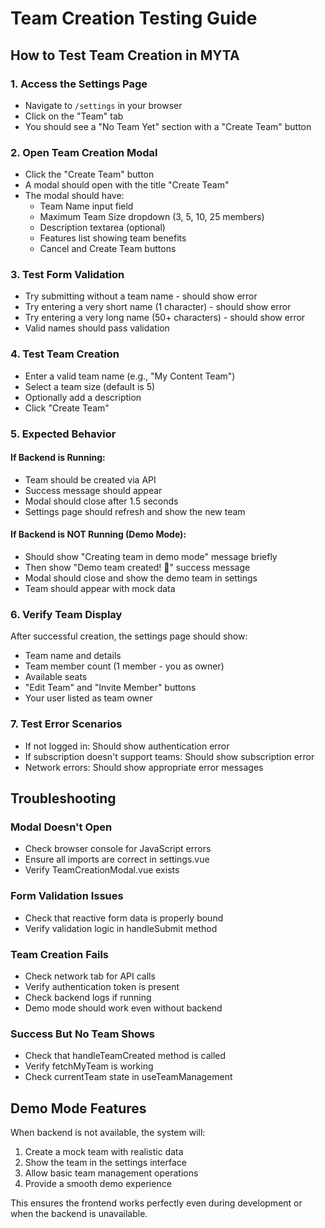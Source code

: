 # Team Creation Testing Guide

## How to Test Team Creation in MYTA

### 1. **Access the Settings Page**
- Navigate to `/settings` in your browser
- Click on the "Team" tab
- You should see a "No Team Yet" section with a "Create Team" button

### 2. **Open Team Creation Modal**
- Click the "Create Team" button
- A modal should open with the title "Create Team"
- The modal should have:
  - Team Name input field
  - Maximum Team Size dropdown (3, 5, 10, 25 members)
  - Description textarea (optional)
  - Features list showing team benefits
  - Cancel and Create Team buttons

### 3. **Test Form Validation**
- Try submitting without a team name - should show error
- Try entering a very short name (1 character) - should show error
- Try entering a very long name (50+ characters) - should show error
- Valid names should pass validation

### 4. **Test Team Creation**
- Enter a valid team name (e.g., "My Content Team")
- Select a team size (default is 5)
- Optionally add a description
- Click "Create Team"

### 5. **Expected Behavior**

#### **If Backend is Running:**
- Team should be created via API
- Success message should appear
- Modal should close after 1.5 seconds
- Settings page should refresh and show the new team

#### **If Backend is NOT Running (Demo Mode):**
- Should show "Creating team in demo mode" message briefly
- Then show "Demo team created! 🎉" success message
- Modal should close and show the demo team in settings
- Team should appear with mock data

### 6. **Verify Team Display**
After successful creation, the settings page should show:
- Team name and details
- Team member count (1 member - you as owner)
- Available seats
- "Edit Team" and "Invite Member" buttons
- Your user listed as team owner

### 7. **Test Error Scenarios**
- If not logged in: Should show authentication error
- If subscription doesn't support teams: Should show subscription error
- Network errors: Should show appropriate error messages

## Troubleshooting

### **Modal Doesn't Open**
- Check browser console for JavaScript errors
- Ensure all imports are correct in settings.vue
- Verify TeamCreationModal.vue exists

### **Form Validation Issues**
- Check that reactive form data is properly bound
- Verify validation logic in handleSubmit method

### **Team Creation Fails**
- Check network tab for API calls
- Verify authentication token is present
- Check backend logs if running
- Demo mode should work even without backend

### **Success But No Team Shows**
- Check that handleTeamCreated method is called
- Verify fetchMyTeam is working
- Check currentTeam state in useTeamManagement

## Demo Mode Features

When backend is not available, the system will:
1. Create a mock team with realistic data
2. Show the team in the settings interface
3. Allow basic team management operations
4. Provide a smooth demo experience

This ensures the frontend works perfectly even during development or when the backend is unavailable.
